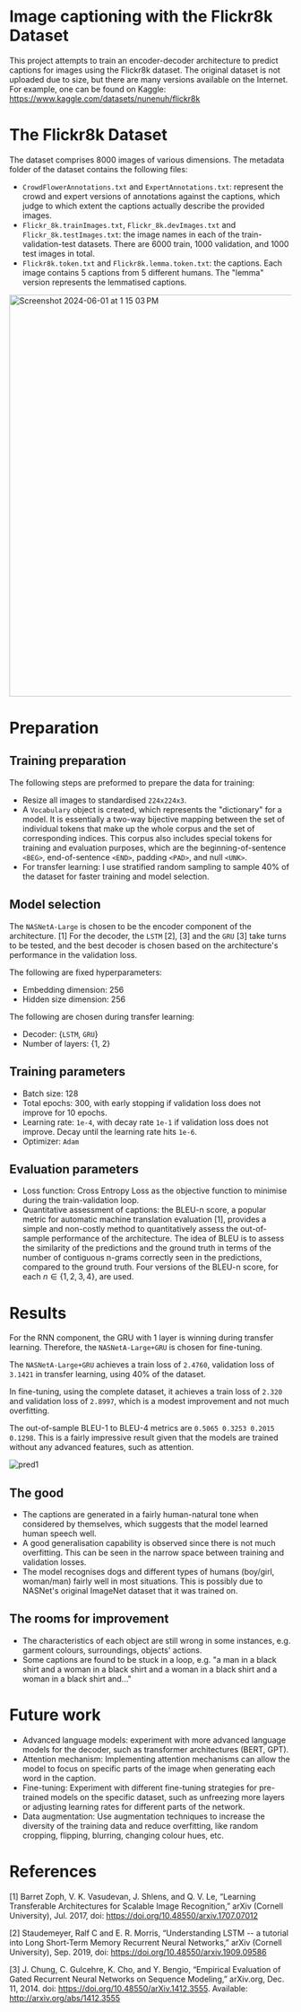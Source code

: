 # Image captioning with the Flickr8k Dataset

This project attempts to train an encoder-decoder architecture to predict captions for images using the Flickr8k dataset. The original dataset is not uploaded due to size, but there are many versions available on the Internet. For example, one can be found on Kaggle: https://www.kaggle.com/datasets/nunenuh/flickr8k

# The Flickr8k Dataset

The dataset comprises 8000 images of various dimensions. The metadata folder of the dataset contains the following files:
- `CrowdFlowerAnnotations.txt` and `ExpertAnnotations.txt`: represent the crowd and expert versions of annotations against the captions, which judge to which extent the captions actually describe the provided images.
- `Flickr_8k.trainImages.txt`, `Flickr_8k.devImages.txt` and `Flickr_8k.testImages.txt`: the image names in each of the train-validation-test datasets. There are 6000 train, 1000 validation, and 1000 test images in total.
- `Flickr8k.token.txt` and `Flickr8k.lemma.token.txt`: the captions. Each image contains 5 captions from 5 different humans. The "lemma" version represents the lemmatised captions.

<img width="716" alt="Screenshot 2024-06-01 at 1 15 03 PM" src="https://github.com/nicnl31/image-captioning-flickr8k/assets/86213993/825d001d-54e6-47fa-bcd4-f627f2769584">

# Preparation

## Training preparation
The following steps are preformed to prepare the data for training:
- Resize all images to standardised `224x224x3`.
- A `Vocabulary` object is created, which represents the "dictionary" for a model. It is essentially a two-way bijective mapping between the set of individual tokens that make up the whole corpus and the set of corresponding indices. This corpus also includes special tokens for training and evaluation purposes, which are the beginning-of-sentence `<BEG>`, end-of-sentence `<END>`, padding `<PAD>`, and null `<UNK>`.
- For transfer learning: I use stratified random sampling to sample 40% of the dataset for faster training and model selection.

## Model selection
The `NASNetA-Large` is chosen to be the encoder component of the architecture. [1] For the decoder, the `LSTM` [2], [3] and the `GRU` [3] take turns to be tested, and the best decoder is chosen based on the architecture's performance in the validation loss.

The following are fixed hyperparameters:
- Embedding dimension: 256
- Hidden size dimension: 256

The following are chosen during transfer learning:
- Decoder: {`LSTM`, `GRU`}
- Number of layers: {1, 2}

## Training parameters
- Batch size: 128
- Total epochs: 300, with early stopping if validation loss does not improve for 10 epochs.
- Learning rate: `1e-4`, with decay rate `1e-1` if validation loss does not improve. Decay until the learning rate hits `1e-6`.
- Optimizer: `Adam`


## Evaluation parameters
- Loss function: Cross Entropy Loss as the objective function to minimise during the train-validation loop.
- Quantitative assessment of captions: the BLEU-n score, a popular metric for automatic machine translation evaluation [1], provides a simple and non-costly method to quantitatively assess the out-of-sample performance of the architecture. The idea of BLEU is to assess the similarity of the predictions and the ground truth in terms of the number of contiguous n-grams correctly seen in the predictions, compared to the ground truth. Four versions of the BLEU-n score, for each $n \in \{1, 2, 3, 4\}$, are used.

# Results

For the RNN component, the GRU with 1 layer is winning during transfer learning. Therefore, the `NASNetA-Large+GRU` is chosen for fine-tuning.

The `NASNetA-Large+GRU` achieves a train loss of `2.4760`, validation loss of `3.1421` in transfer learning, using 40% of the dataset. 

In fine-tuning, using the complete dataset, it achieves a train loss of `2.320` and validation loss of `2.8997`, which is a modest improvement and not much overfitting. 

The out-of-sample BLEU-1 to BLEU-4 metrics are `0.5065 0.3253 0.2015 0.1298`. This is a fairly impressive result given that the models are trained without any advanced features, such as attention. 

![pred1](https://github.com/nicnl31/image-captioning-flickr8k/assets/86213993/256bddbf-a452-46a5-8c6e-d693dc42cc7d)

## The good
- The captions are generated in a fairly human-natural tone when considered by themselves, which suggests that the model learned human speech well.
- A good generalisation capability is observed since there is not much overfitting. This can be seen in the narrow space between training and validation losses.
- The model recognises dogs and different types of humans (boy/girl, woman/man) fairly well in most situations. This is possibly due to NASNet's original ImageNet dataset that it was trained on.

## The rooms for improvement
- The characteristics of each object are still wrong in some instances, e.g. garment colours, surroundings, objects' actions.
- Some captions are found to be stuck in a loop, e.g. "a man in a black shirt and a woman in a black shirt and a woman in a black shirt and a woman in a black shirt and..."

# Future work

- Advanced language models: experiment with more advanced language models for the decoder, such as transformer architectures (BERT, GPT).
- Attention mechanism: Implementing attention mechanisms can allow the model to focus on specific parts of the image when generating each word in the caption.
- Fine-tuning: Experiment with different fine-tuning strategies for pre-trained models on the specific dataset, such as unfreezing more layers or adjusting learning rates for different parts of the network.
- Data augmentation: Use augmentation techniques to increase the diversity of the training data and reduce overfitting, like random cropping, flipping, blurring, changing colour hues, etc.

# References
[1] Barret Zoph, V. K. Vasudevan, J. Shlens, and Q. V. Le, “Learning Transferable Architectures for Scalable Image Recognition,” arXiv (Cornell University), Jul. 2017, doi: https://doi.org/10.48550/arxiv.1707.07012

[2] Staudemeyer, Ralf C and E. R. Morris, “Understanding LSTM -- a tutorial into Long Short-Term Memory Recurrent Neural Networks,” arXiv (Cornell University), Sep. 2019, doi: https://doi.org/10.48550/arxiv.1909.09586

[3] J. Chung, C. Gulcehre, K. Cho, and Y. Bengio, “Empirical Evaluation of Gated Recurrent Neural Networks on Sequence Modeling,” arXiv.org, Dec. 11, 2014. doi: https://doi.org/10.48550/arXiv.1412.3555. Available: http://arxiv.org/abs/1412.3555
